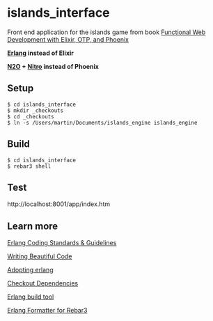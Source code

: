 # islands_interface
Front end application for the islands game from book [Functional Web Development with Elixir, OTP, and Phoenix](https://pragprog.com/book/lhelph/functional-web-development-with-elixir-otp-and-phoenix)

**[Erlang](https://www.erlang.org) instead of Elixir**

**[N2O](https://github.com/synrc/n2o) + [Nitro](https://github.com/synrc/nitro) instead of Phoenix**

## Setup

```
$ cd islands_interface
$ mkdir _checkouts
$ cd _checkouts
$ ln -s /Users/martin/Documents/islands_engine islands_engine
```

## Build

```
$ cd islands_interface
$ rebar3 shell
```

## Test

http://localhost:8001/app/index.htm

## Learn more

[Erlang Coding Standards & Guidelines](https://github.com/inaka/erlang_guidelines)

[Writing Beautiful Code](http://www.gar1t.com/blog/writing-beautiful-code-erlang-factory.html)

[Adopting erlang](https://adoptingerlang.org/)

[Checkout Dependencies](https://adoptingerlang.org/docs/development/dependencies/)

[Erlang build tool](https://github.com/erlang/rebar3)

[Erlang Formatter for Rebar3](https://github.com/AdRoll/rebar3_format)
